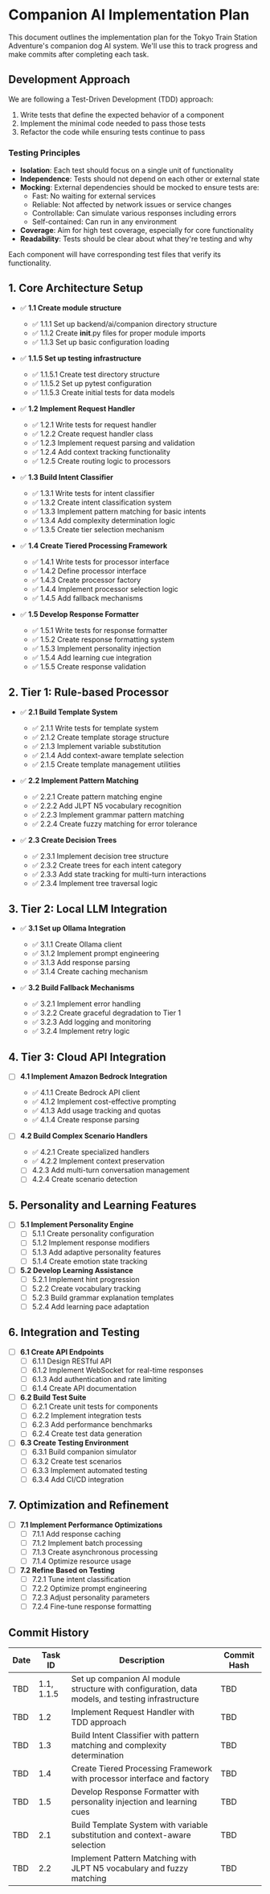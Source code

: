 # Companion AI Implementation Plan

This document outlines the implementation plan for the Tokyo Train Station Adventure's companion dog AI system. We'll use this to track progress and make commits after completing each task.

## Development Approach

We are following a Test-Driven Development (TDD) approach:

1. Write tests that define the expected behavior of a component
2. Implement the minimal code needed to pass those tests
3. Refactor the code while ensuring tests continue to pass

### Testing Principles

- **Isolation**: Each test should focus on a single unit of functionality
- **Independence**: Tests should not depend on each other or external state
- **Mocking**: External dependencies should be mocked to ensure tests are:
  - Fast: No waiting for external services
  - Reliable: Not affected by network issues or service changes
  - Controllable: Can simulate various responses including errors
  - Self-contained: Can run in any environment
- **Coverage**: Aim for high test coverage, especially for core functionality
- **Readability**: Tests should be clear about what they're testing and why

Each component will have corresponding test files that verify its functionality.

## 1. Core Architecture Setup

- ✅ **1.1 Create module structure**
  - ✅ 1.1.1 Set up backend/ai/companion directory structure
  - ✅ 1.1.2 Create __init__.py files for proper module imports
  - ✅ 1.1.3 Set up basic configuration loading

- ✅ **1.1.5 Set up testing infrastructure**
  - ✅ 1.1.5.1 Create test directory structure
  - ✅ 1.1.5.2 Set up pytest configuration
  - ✅ 1.1.5.3 Create initial tests for data models

- ✅ **1.2 Implement Request Handler**
  - ✅ 1.2.1 Write tests for request handler
  - ✅ 1.2.2 Create request handler class
  - ✅ 1.2.3 Implement request parsing and validation
  - ✅ 1.2.4 Add context tracking functionality
  - ✅ 1.2.5 Create routing logic to processors

- ✅ **1.3 Build Intent Classifier**
  - ✅ 1.3.1 Write tests for intent classifier
  - ✅ 1.3.2 Create intent classification system
  - ✅ 1.3.3 Implement pattern matching for basic intents
  - ✅ 1.3.4 Add complexity determination logic
  - ✅ 1.3.5 Create tier selection mechanism

- ✅ **1.4 Create Tiered Processing Framework**
  - ✅ 1.4.1 Write tests for processor interface
  - ✅ 1.4.2 Define processor interface
  - ✅ 1.4.3 Create processor factory
  - ✅ 1.4.4 Implement processor selection logic
  - ✅ 1.4.5 Add fallback mechanisms

- ✅ **1.5 Develop Response Formatter**
  - ✅ 1.5.1 Write tests for response formatter
  - ✅ 1.5.2 Create response formatting system
  - ✅ 1.5.3 Implement personality injection
  - ✅ 1.5.4 Add learning cue integration
  - ✅ 1.5.5 Create response validation

## 2. Tier 1: Rule-based Processor

- ✅ **2.1 Build Template System**
  - ✅ 2.1.1 Write tests for template system
  - ✅ 2.1.2 Create template storage structure
  - ✅ 2.1.3 Implement variable substitution
  - ✅ 2.1.4 Add context-aware template selection
  - ✅ 2.1.5 Create template management utilities

- ✅ **2.2 Implement Pattern Matching**
  - ✅ 2.2.1 Create pattern matching engine
  - ✅ 2.2.2 Add JLPT N5 vocabulary recognition
  - ✅ 2.2.3 Implement grammar pattern matching
  - ✅ 2.2.4 Create fuzzy matching for error tolerance

- ✅ **2.3 Create Decision Trees**
  - ✅ 2.3.1 Implement decision tree structure
  - ✅ 2.3.2 Create trees for each intent category
  - ✅ 2.3.3 Add state tracking for multi-turn interactions
  - ✅ 2.3.4 Implement tree traversal logic

## 3. Tier 2: Local LLM Integration

- ✅ **3.1 Set up Ollama Integration**
  - ✅ 3.1.1 Create Ollama client
  - ✅ 3.1.2 Implement prompt engineering
  - ✅ 3.1.3 Add response parsing
  - ✅ 3.1.4 Create caching mechanism

- ✅ **3.2 Build Fallback Mechanisms**
  - ✅ 3.2.1 Implement error handling
  - ✅ 3.2.2 Create graceful degradation to Tier 1
  - ✅ 3.2.3 Add logging and monitoring
  - ✅ 3.2.4 Implement retry logic

## 4. Tier 3: Cloud API Integration

- [ ] **4.1 Implement Amazon Bedrock Integration**
  - ✅ 4.1.1 Create Bedrock API client
  - ✅ 4.1.2 Implement cost-effective prompting
  - ✅ 4.1.3 Add usage tracking and quotas
  - ✅ 4.1.4 Create response parsing

- [ ] **4.2 Build Complex Scenario Handlers**
  - ✅ 4.2.1 Create specialized handlers
  - ✅ 4.2.2 Implement context preservation
  - [ ] 4.2.3 Add multi-turn conversation management
  - [ ] 4.2.4 Create scenario detection

## 5. Personality and Learning Features

- [ ] **5.1 Implement Personality Engine**
  - [ ] 5.1.1 Create personality configuration
  - [ ] 5.1.2 Implement response modifiers
  - [ ] 5.1.3 Add adaptive personality features
  - [ ] 5.1.4 Create emotion state tracking

- [ ] **5.2 Develop Learning Assistance**
  - [ ] 5.2.1 Implement hint progression
  - [ ] 5.2.2 Create vocabulary tracking
  - [ ] 5.2.3 Build grammar explanation templates
  - [ ] 5.2.4 Add learning pace adaptation

## 6. Integration and Testing

- [ ] **6.1 Create API Endpoints**
  - [ ] 6.1.1 Design RESTful API
  - [ ] 6.1.2 Implement WebSocket for real-time responses
  - [ ] 6.1.3 Add authentication and rate limiting
  - [ ] 6.1.4 Create API documentation

- [ ] **6.2 Build Test Suite**
  - [ ] 6.2.1 Create unit tests for components
  - [ ] 6.2.2 Implement integration tests
  - [ ] 6.2.3 Add performance benchmarks
  - [ ] 6.2.4 Create test data generation

- [ ] **6.3 Create Testing Environment**
  - [ ] 6.3.1 Build companion simulator
  - [ ] 6.3.2 Create test scenarios
  - [ ] 6.3.3 Implement automated testing
  - [ ] 6.3.4 Add CI/CD integration

## 7. Optimization and Refinement

- [ ] **7.1 Implement Performance Optimizations**
  - [ ] 7.1.1 Add response caching
  - [ ] 7.1.2 Implement batch processing
  - [ ] 7.1.3 Create asynchronous processing
  - [ ] 7.1.4 Optimize resource usage

- [ ] **7.2 Refine Based on Testing**
  - [ ] 7.2.1 Tune intent classification
  - [ ] 7.2.2 Optimize prompt engineering
  - [ ] 7.2.3 Adjust personality parameters
  - [ ] 7.2.4 Fine-tune response formatting

## Commit History

| Date | Task ID | Description | Commit Hash |
|------|---------|-------------|-------------|
| TBD  | 1.1, 1.1.5 | Set up companion AI module structure with configuration, data models, and testing infrastructure | TBD |
| TBD  | 1.2 | Implement Request Handler with TDD approach | TBD |
| TBD  | 1.3 | Build Intent Classifier with pattern matching and complexity determination | TBD |
| TBD  | 1.4 | Create Tiered Processing Framework with processor interface and factory | TBD |
| TBD  | 1.5 | Develop Response Formatter with personality injection and learning cues | TBD |
| TBD  | 2.1 | Build Template System with variable substitution and context-aware selection | TBD |
| TBD  | 2.2 | Implement Pattern Matching with JLPT N5 vocabulary and fuzzy matching | TBD | 